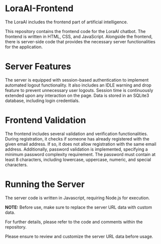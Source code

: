 # LoraAI-Frontend
The LoraAI includes the frontend part of artificial intelligence.

This repository contains the frontend code for the LoraAI chatbot. The frontend is written in HTML, CSS, and JavaScript. Alongside the frontend, there is server-side code that provides the necessary server functionalities for the application.

# Server Features
The server is equipped with session-based authentication to implement automated logout functionality. It also includes an IDLE warning and drop feature to prevent unnecessary user logouts. Session time is continuously extended upon any interaction on the page. Data is stored in an SQLite3 database, including login credentials.

# Frontend Validation
The frontend includes several validation and verification functionalities. During registration, it checks if someone has already registered with the given email address. If so, it does not allow registration with the same email address. Additionally, password validation is implemented, specifying a minimum password complexity requirement. The password must contain at least 8 characters, including lowercase, uppercase, numeric, and special characters.

# Running the Server
The server code is written in Javascript, requiring Node.js for execution.

**NOTE:** Before use, make sure to replace the server URL data with custom data.

For further details, please refer to the code and comments within the repository.

Please ensure to review and customize the server URL data before usage.
